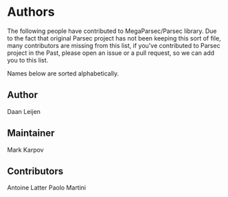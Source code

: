 # Authors

The following people have contributed to MegaParsec/Parsec library. Due to
the fact that original Parsec project has not been keeping this sort of
file, many contributors are missing from this list, if you've contributed to
Parsec project in the Past, please open an issue or a pull request, so we
can add you to this list.

Names below are sorted alphabetically.

## Author

Daan Leijen

## Maintainer

Mark Karpov

## Contributors

Antoine Latter
Paolo Martini
